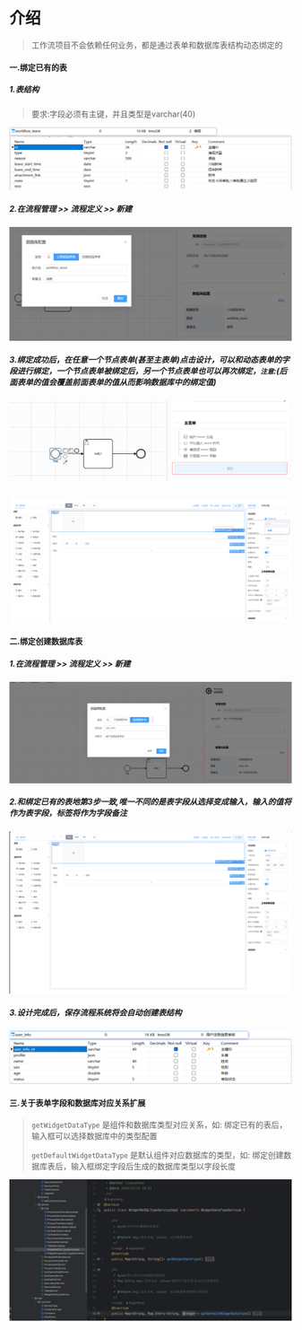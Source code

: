 # 介绍

> 工作流项目不会依赖任何业务，都是通过表单和数据库表结构动态绑定的

#### 一.绑定已有的表

##### 1.表结构

> 要求:字段必须有主键，并且类型是varchar(40)

![](images/bdt_1.png)

##### 2.在流程管理 >> 流程定义 >> 新建

![](images/bdt_2.png)

##### 3.绑定成功后，在任意一个节点表单(甚至主表单)点击设计，可以和动态表单的字段进行绑定，一个节点表单被绑定后，另一个节点表单也可以再次绑定，`注意`:(后面表单的值会覆盖前面表单的值从而影响数据库中的绑定值)

![](images/bdt_4.png)

​		![](images/bdt_5.png)

#### 二.绑定创建数据库表

##### 1.在流程管理 >> 流程定义 >> 新建 

![](images/bdt_6.png)

##### 2.和绑定已有的表地第3步一致,唯一不同的是表字段从选择变成输入，输入的值将作为表字段，标签将作为字段备注

![](images/bdt_7.png)

##### 3.设计完成后，保存流程系统将会自动创建表结构

![](images/bdt_8.png)



#### 三.关于表单字段和数据库对应关系扩展

> `getWidgetDataType` 是组件和数据库类型对应关系，如: 绑定已有的表后，输入框可以选择数据库中的类型配置
>
> `getDefaultWidgetDataType` 是默认组件对应数据库的类型，如: 绑定创建数据库表后，输入框绑定字段后生成的数据库类型以字段长度

![](images/bdt_9.png)




